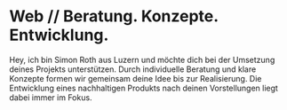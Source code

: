 # Web // Beratung. Konzepte. Entwicklung.
Hey, ich bin Simon Roth aus Luzern und möchte dich bei der Umsetzung deines Projekts unterstützen. Durch individuelle Beratung und klare Konzepte formen wir gemeinsam deine Idee bis zur Realisierung. Die Entwicklung eines nachhaltigen Produkts nach deinen Vorstellungen liegt dabei immer im Fokus.
